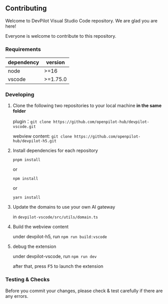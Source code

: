 ## Contributing

Welcome to DevPilot Visual Studio Code repository. We are glad you are here!

Everyone is welcome to contribute to this repository.

### Requirements

| dependency | version  |
| ---------- | -------- |
| node       | >=16     |
| vscode     | >=1.75.0 |

### Developing

1. Clone the following two repositories to your local machine **in the same folder**

   plugin：`git clone https://github.com/openpilot-hub/devpilot-vscode.git`

   webview content: `git clone https://github.com/openpilot-hub/devpilot-h5.git`

2. Install dependencies for each repository

   `pnpm install`

   or

   `npm install`

   or

   `yarn install`

3. Update the domains to use your own AI gateway

   in `devpilot-vscode/src/utils/domain.ts`

4. Build the webview content

   under devpilot-h5, run `npm run build:vscode`

5. debug the extension

   under devpilot-vscode, run `npm run dev`

   after that, press <kbd>F5</kbd> to launch the extension

### Testing & Checks

Before you commit your changes, please check & test carefully if there are any errors.
